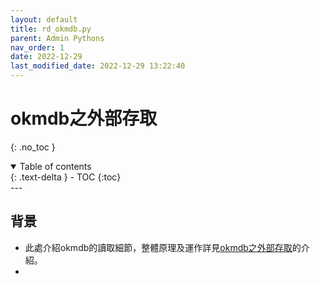 ```yaml
---
layout: default
title: rd_okmdb.py
parent: Admin Pythons
nav_order: 1
date: 2022-12-29
last_modified_date: 2022-12-29 13:22:40
---
```



# okmdb之外部存取

{: .no_toc }

<details open markdown="block">
  <summary>
    Table of contents
  </summary>
  {: .text-delta }
- TOC
{:toc}
</details>
---

## 背景

- 此處介紹okmdb的讀取細節，整體原理及運作詳見[okmdb之外部存取](https://sinotec2.github.io/OpenKM/Admin/6.okmdbAccess/)的介紹。
- 